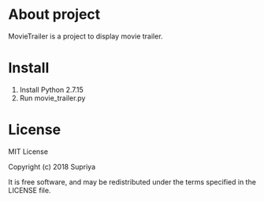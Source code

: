 # About project
MovieTrailer is a project to display movie trailer.

# Install
1. Install Python 2.7.15
2. Run movie_trailer.py

# License
MIT License

Copyright (c) 2018 Supriya

 It is free software, and may be redistributed under the terms specified in the LICENSE file.
